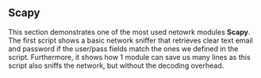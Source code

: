 ## Scapy

This section demonstrates one of the most used netowrk modules <b>Scapy</b>. The first script shows a basic network sniffer that retrieves clear text email and password if 
the user/pass fields match the ones we defined in the script. Furthermore, it shows how 1 module can save us many lines as this script also sniffs the network, but without the 
decoding overhead.
